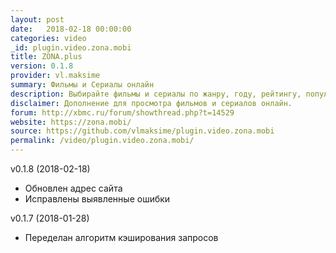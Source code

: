 ```yaml
---
layout: post
date:   2018-02-18 00:00:00
categories: video
_id: plugin.video.zona.mobi
title: ZONA.plus
version: 0.1.8
provider: vl.maksime
summary: Фильмы и Сериалы онлайн
description: Выбирайте фильмы и сериалы по жанру, году, рейтингу, популярности.
disclaimer: Дополнение для просмотра фильмов и сериалов онлайн.
forum: http://xbmc.ru/forum/showthread.php?t=14529
website: https://zona.mobi/
source: https://github.com/vlmaksime/plugin.video.zona.mobi
permalink: /video/plugin.video.zona.mobi/
---
```

v0.1.8 (2018-02-18)
- Обновлен адрес сайта
- Исправлены выявленные ошибки

v0.1.7 (2018-01-28)
- Переделан алгоритм кэширования запросов